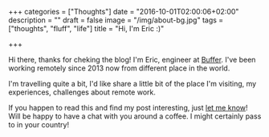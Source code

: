 +++
categories = ["Thoughts"]
date = "2016-10-01T02:00:06+02:00"
description = ""
draft = false
image = "/img/about-bg.jpg"
tags =  ["thoughts", "fluff", "life"]
title = "Hi, I'm Eric :)"

+++

Hi there, thanks for cheking the blog! I'm Eric, engineer at [Buffer](https://buffer.com). I've been working remotely since 2013 now from different place in the world. 

I'm travelling quite a bit, I'd like share a little bit of the place I'm visiting, my experiences, challenges about remote work.

If you happen to read this and find my post interesting, just [let me know](https://twitter.com/eric_khun)! Will be happy to have a chat with you around a coffee. I might certainly pass to in your country!